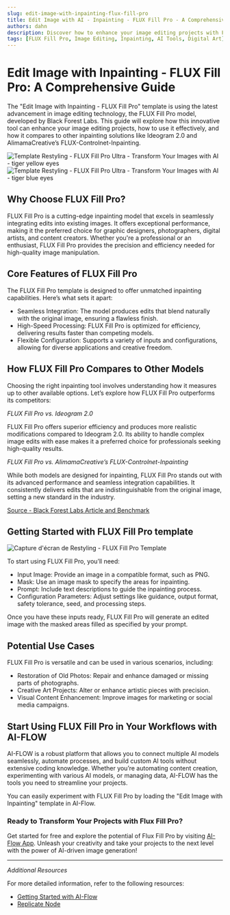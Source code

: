 ```yaml
---
slug: edit-image-with-inpainting-flux-fill-pro
title: Edit Image with AI - Inpainting - FLUX Fill Pro - A Comprehensive Guide
authors: dahn
description: Discover how to enhance your image editing projects with FLUX Fill Pro. This guide covers its features, comparisons with other inpainting solutions, and tips for effective use.
tags: [FLUX Fill Pro, Image Editing, Inpainting, AI Tools, Digital Art]
---
```


<head>
  <meta name="twitter:card" content="summary_large_image"/>
  <meta name="twitter:title" content="Edit Image with Inpainting - FLUX Fill Pro: A Comprehensive Guide" />
  <meta name="twitter:description" content="Explore FLUX Fill Pro for advanced image editing. Learn about its features, comparisons, and how to use it effectively." />
  <meta name="twitter:creator" content="@AIFlowApp"/>
  <meta name="twitter:image" content="https://docs.ai-flow.net/img/blog-images/edit-image-with-inpainting-flux-fill-pro-3.png"/>
  <meta name="twitter:image:alt" content="FLUX Fill Pro Image Editing"/>
  <meta property="og:title" content="Edit Image with Inpainting - FLUX Fill Pro: A Comprehensive Guide"/>
  <meta property="og:description" content="Enhance your image editing with FLUX Fill Pro. Discover its capabilities, comparisons, and integration tips."/>
  <meta property="og:image" content="https://docs.ai-flow.net/img/blog-images/edit-image-with-inpainting-flux-fill-pro-3.png"/>
</head>

# Edit Image with Inpainting - FLUX Fill Pro: A Comprehensive Guide

The "Edit Image with Inpainting - FLUX Fill Pro" template is using the latest advancement in image editing technology, the FLUX Fill Pro model, developed by Black Forest Labs. This guide will explore how this innovative tool can enhance your image editing projects, how to use it effectively, and how it compares to other inpainting solutions like Ideogram 2.0 and AlimamaCreative’s FLUX-Controlnet-Inpainting.

<div class="flex flex-row w-[50%] justify-center">
    <span class="w-40 h-full object-cover">
    <img src="/img/blog-images/edit-image-with-inpainting-flux-fill-pro-1.png" alt="Template Restyling - FLUX Fill Pro Ultra - Transform Your Images with AI - tiger yellow eyes" />
    </span>
    <span class="w-40 h-full object-cover">
    <img src="/img/blog-images/edit-image-with-inpainting-flux-fill-pro-2.png" alt="Template Restyling - FLUX Fill Pro Ultra - Transform Your Images with AI - tiger blue eyes" />
    </span>
</div>

## Why Choose FLUX Fill Pro?

FLUX Fill Pro is a cutting-edge inpainting model that excels in seamlessly integrating edits into existing images. It offers exceptional performance, making it the preferred choice for graphic designers, photographers, digital artists, and content creators. Whether you're a professional or an enthusiast, FLUX Fill Pro provides the precision and efficiency needed for high-quality image manipulation.

## Core Features of FLUX Fill Pro

The FLUX Fill Pro template is designed to offer unmatched inpainting capabilities. Here’s what sets it apart:

- Seamless Integration: The model produces edits that blend naturally with the original image, ensuring a flawless finish.
- High-Speed Processing: FLUX Fill Pro is optimized for efficiency, delivering results faster than competing models.
- Flexible Configuration: Supports a variety of inputs and configurations, allowing for diverse applications and creative freedom.

## How FLUX Fill Pro Compares to Other Models

Choosing the right inpainting tool involves understanding how it measures up to other available options. Let’s explore how FLUX Fill Pro outperforms its competitors:

_FLUX Fill Pro vs. Ideogram 2.0_

FLUX Fill Pro offers superior efficiency and produces more realistic modifications compared to Ideogram 2.0. Its ability to handle complex image edits with ease makes it a preferred choice for professionals seeking high-quality results.

_FLUX Fill Pro vs. AlimamaCreative’s FLUX-Controlnet-Inpainting_

While both models are designed for inpainting, FLUX Fill Pro stands out with its advanced performance and seamless integration capabilities. It consistently delivers edits that are indistinguishable from the original image, setting a new standard in the industry.

[Source - Black Forest Labs Article and Benchmark](https://blackforestlabs.ai/flux-1-tools/)

## Getting Started with FLUX Fill Pro template

![Capture d'écran de Restyling - FLUX Fill Pro Template](/img/blog-images/edit-image-with-inpainting-flux-fill-pro-3.png)

To start using FLUX Fill Pro, you’ll need:

- Input Image: Provide an image in a compatible format, such as PNG.
- Mask: Use an image mask to specify the areas for inpainting.
- Prompt: Include text descriptions to guide the inpainting process.
- Configuration Parameters: Adjust settings like guidance, output format, safety tolerance, seed, and processing steps.

Once you have these inputs ready, FLUX Fill Pro will generate an edited image with the masked areas filled as specified by your prompt.

## Potential Use Cases

FLUX Fill Pro is versatile and can be used in various scenarios, including:

- Restoration of Old Photos: Repair and enhance damaged or missing parts of photographs.
- Creative Art Projects: Alter or enhance artistic pieces with precision.
- Visual Content Enhancement: Improve images for marketing or social media campaigns.

## Start Using FLUX Fill Pro in Your Workflows with AI-FLOW

AI-FLOW is a robust platform that allows you to connect multiple AI models seamlessly, automate processes, and build custom AI tools without extensive coding knowledge. Whether you’re automating content creation, experimenting with various AI models, or managing data, AI-FLOW has the tools you need to streamline your projects.

You can easily experiment with FLUX Fill Pro by loading the "Edit Image with Inpainting" template in AI-Flow.

### Ready to Transform Your Projects with Flux Fill Pro?

Get started for free and explore the potential of Flux Fill Pro by visiting [AI-Flow App](https://app.ai-flow.net/). Unleash your creativity and take your projects to the next level with the power of AI-driven image generation!

---

_Additional Resources_

For more detailed information, refer to the following resources:

- [Getting Started with AI-Flow](/blog/getting-started-with-ai-flow)
- [Replicate Node](/blog/replicate-node)
